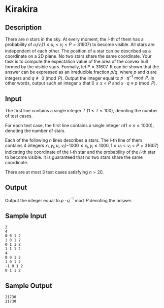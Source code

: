 # Kirakira

## Description

There are $n$ stars in the sky. At every moment, the $i$-th of them has a probability of $u_i/v_i(1 \leq u_i < v_i<P=31607)$ to become visible. All stars are independent of each other. The position of a star can be described as a coordinate on a 2D plane. No two stars share the same coordinate. Your task is to compute the expectation value of the area of the convex hull formed by the visible stars.
Formally, let $P = 31607$. It can be shown that the answer can be expressed as an irreducible fraction $p/q$, where $p$ and $q$ are integers and $q \not \equiv 0 \pmod{P}$. Output the integer equal to $p \cdot q^{-1} \bmod P$. In other words, output such an integer $x$ that $0 \le x < P$ and $x \cdot q \equiv p \pmod{P}$.

## Input

The first line contains a single integer $T$ ($1 \le T \le 100$), denoting the number of test cases.

For each test case, the first line contains a single integer $n$$(1 \le n \le 1000)$, denoting the number of stars.

Each of the following $n$ lines describes a stars. The $i$-th line of them contains 4 integers $x_i, y_i, u_i, v_i(-1000 \le x_i,y_i \le 1000, 1 \leq u_i < v_i<P=31607)$ indicating the coordinate of the $i$-th star and the probability of the $i$-th star to become visible. It is guaranteed that no two stars share the same coordinate.

There are at most $3$ test cases satisfying $n>20$.

## Output

Output the integer equal to $p \cdot q^{-1} \bmod P$ denoting the answer.

## Sample Input

```
2
4
0 0 1 2
1 0 1 2
0 1 1 2
1 1 1 2
4
0 0 1 2
1 0 1 2
-1 0 1 2
0 1 1 2
```

## Sample Output

```
21730
21730
```